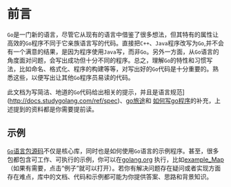 # 前言

`Go`是一门新的语言，尽管它从现有的语言中借鉴了很多想法，但其特有的属性让高效的`Go`程序不同于它亲族语言写的代码。直接把`C++`、`Java`程序改写为`Go`,并不会有一个满意的结果，是因为程序使用`Java`写，而非`Go`。另外一方面，从`Go`语言的角度面对问题，会写出成功但十分不同的程序。总之，理解`Go`的特性和习惯写法，比如命名、格式化、程序的构建等等，对写出好的`Go`代码是十分重要的。熟悉这些，以便写出让其他`Go`程序员易读的代码。

此文档为写简洁、地道的`Go`代码给出相关的提示，并且是语言规范](http://docs.studygolang.com/ref/spec)、[go旅途](http://tour.golang.org/)和 [如何写go程序](http://docs.studygolang.com/doc/code.html)的补充，上述提到的资料都是你需要提前读。

## 示例

[`Go`语言包源码](http://docs.studygolang.com/src/)不仅是核心库，同时也是如何使用`Go`语言的示例程序。甚至，很多包都包含可工作、可执行的示例，你可以在[golang.org](golang.org) 执行，比如[example_Map](http://golang.org/pkg/strings/#example_Map)（如果有需要，点击“例子”就可以打开）。若你有解决问题存在疑问或者实现方面存在难点，库中的文档、代码和示例都可能为你提供答案、思路和背景知识。